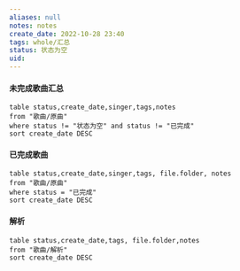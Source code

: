 ```yaml
---
aliases: null
notes: notes
create_date: 2022-10-28 23:40
tags: whole/汇总
status: 状态为空
uid: 
---
```

#### 未完成歌曲汇总

```dataview
table status,create_date,singer,tags,notes
from "歌曲/原曲"
where status != "状态为空" and status != "已完成" 
sort create_date DESC 
```

#### 已完成歌曲

```dataview
table status,create_date,singer,tags, file.folder, notes
from "歌曲/原曲"
where status = "已完成"
sort create_date DESC 
```

#### 解析

```dataview
table status,create_date,tags, file.folder,notes
from "歌曲/解析"
sort create_date DESC 
```